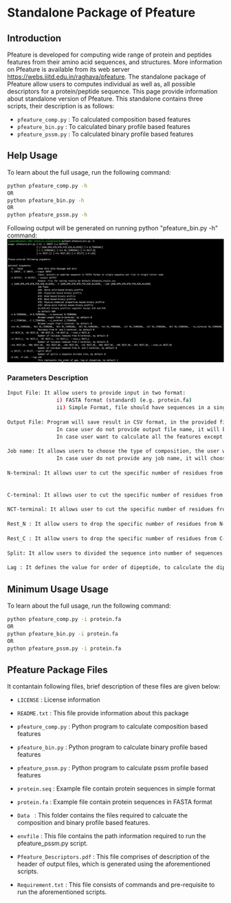 # Standalone Package of Pfeature
## Introduction
Pfeature is developed for computing wide range of protein and peptides features from their amino acid sequences, and structures. More information on Pfeature is available from its web server https://webs.iiitd.edu.in/raghava/pfeature. The standalone package of Pfeature allow users to  computes individual as well as, all possible descriptors for a protein/peptide sequence. This page provide information about standalone version of Pfeature. This standalone contains three scripts, their description is as follows:
  - `pfeature_comp.py` : To calculated composition based features
  - `pfeature_bin.py`  : To calculated binary profile based features
  - `pfeature_pssm.py` : To calculated binary profile based features
  
## Help Usage
To learn about the full usage, run the following command:
```sh
python pfeature_comp.py -h
OR
python pfeature_bin.py -h
OR
python pfeature_pssm.py -h
```
Following output will be generated on running python "pfeature_bin.py -h" command:<br>
![Screenshot](Screenshot.png)

### Parameters Description
```sh
Input File: It allow users to provide input in two format:
                i) FASTA format (standard) (e.g. protein.fa)
                ii) Simple Format, file should have sequences in a single line in single letter code (eg. protein.seq).

Output File: Program will save result in CSV format, in the provided filename.
                In case user do not provide output file name, it will be stored in pfeature_results.csv.
                In case user want to calculate all the features except ATB and BTB, the job name will be 'ALLBIN'. Reason to leave ATB and BTB is, the number of atoms and bonds are not equal in all amino acid residues.

Job name: It allows users to choose the type of composition, the user want to calculate, such as AAB which stands for Amino Acid based binary profile.
                In case user do not provide any job name, it will choose AAB by default.

N-terminal: It allows user to cut the specific number of residues from the N-terminal of the sequences.


C-terminal: It allows user to cut the specific number of residues from the C-terminal of the sequences.

NCT-terminal: It allows user to cut the specific number of residues from the N- and C-terminal of the sequences, and join them.

Rest_N : It allow users to drop the specific number of residues from N-terminal, and perform operations on the rest.

Rest_C : It allow users to drop the specific number of residues from C-terminal, and perform operations on the rest.

Split: It allow users to divided the sequence into number of sequences.

Lag : It defines the value for order of dipeptide, to calculate the dipeptide based binary profiles.
```
  
## Minimum Usage Usage
To learn about the full usage, run the following command:
```sh
python pfeature_comp.py -i protein.fa
OR
python pfeature_bin.py -i protein.fa
OR
python pfeature_pssm.py -i protein.fa
```

## Pfeature Package Files
It contantain following files, brief description of these files are given below:

* `LICENSE`                  : License information

* `README.txt`               : This file provide information about this package

* `pfeature_comp.py`         : Python program to calculate composition based features

* `pfeature_bin.py`          : Python program to calculate binary profile based features

* `pfeature_pssm.py`         : Python program to calculate pssm profile based features

* `protein.seq`              : Example file contain protein sequences in simple format

* `protein.fa`               : Example file contain protein sequences in FASTA format

* `Data `                    : This folder contains the files required to calcuate the composition and binary profile based features.

* `envfile`                  : This file contains the path information required to run the pfeature_pssm.py script.

* `Pfeature_Descriptors.pdf` : This file comprises of description of the header of output files, which is generated using the aforementioned scripts.

* `Requirement.txt`          : This file consists of commands and pre-requisite to run the aforementioned scripts.
